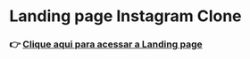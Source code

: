 # Landing page Instagram Clone

### 👉 [Clique aqui para acessar a Landing page](https://israeljorge.github.io/instagram--clone/)
